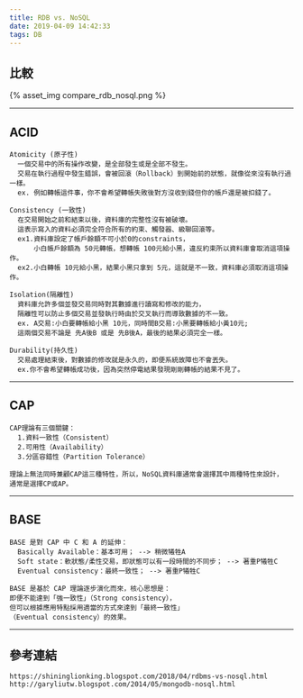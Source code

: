 ```yaml
---
title: RDB vs. NoSQL
date: 2019-04-09 14:42:33
tags: DB
---
```


比較
---
{% asset_img compare_rdb_nosql.png %}

---
ACID
---
	Atomicity (原子性)
	  一個交易中的所有操作改變，是全部發生或是全部不發生。
	  交易在執行過程中發生錯誤，會被回滾（Rollback）到開始前的狀態，就像從來沒有執行過一樣。
	  ex. 例如轉帳這件事，你不會希望轉帳失敗後對方沒收到錢但你的帳戶還是被扣錢了。

	Consistency (一致性)
	  在交易開始之前和結束以後，資料庫的完整性沒有被破壞。
	  這表示寫入的資料必須完全符合所有的約束、觸發器、級聯回滾等。
	  ex1.資料庫設定了帳戶餘額不可小於0的constraints，
	      小白帳戶餘額為 50元轉帳，想轉帳 100元給小黑，違反約束所以資料庫會取消這項操作。
	  ex2.小白轉帳 10元給小黑，結果小黑只拿到 5元，這就是不一致，資料庫必須取消這項操作。

	Isolation(隔離性)
	  資料庫允許多個並發交易同時對其數據進行讀寫和修改的能力，
	  隔離性可以防止多個交易並發執行時由於交叉執行而導致數據的不一致。
	  ex. A交易:小白要轉帳給小黑 10元，同時間B交易:小黑要轉帳給小黃10元;
	  這兩個交易不論是 先A後B 或是 先B後A，最後的結果必須完全一樣。

	Durability(持久性)
	  交易處理結束後，對數據的修改就是永久的，即便系統故障也不會丟失。
	  ex.你不會希望轉帳成功後，因為突然停電結果發現剛剛轉帳的結果不見了。
---
CAP
---
	CAP理論有三個關鍵：
	  1.資料一致性（Consistent）
	  2.可用性（Availability）
	  3.分區容錯性（Partition Tolerance）
	
	理論上無法同時兼顧CAP這三種特性，所以，NoSQL資料庫通常會選擇其中兩種特性來設計，
	通常是選擇CP或AP。
---
BASE
---
	BASE 是對 CAP 中 C 和 A 的延伸：
	  Basically Available：基本可用； --> 稍微犧牲A
	  Soft state：軟狀態/柔性交易，即狀態可以有一段時間的不同步； --> 著重P犧牲C
	  Eventual consistency：最終一致性； --> 著重P犧牲C

	BASE 是基於 CAP 理論逐步演化而來，核心思想是：
	即便不能達到「強一致性」（Strong consistency），
	但可以根據應用特點採用適當的方式來達到「最終一致性」
	（Eventual consistency）的效果。
---
參考連結
---
	https://shininglionking.blogspot.com/2018/04/rdbms-vs-nosql.html
	http://garyliutw.blogspot.com/2014/05/mongodb-nosql.html
	


